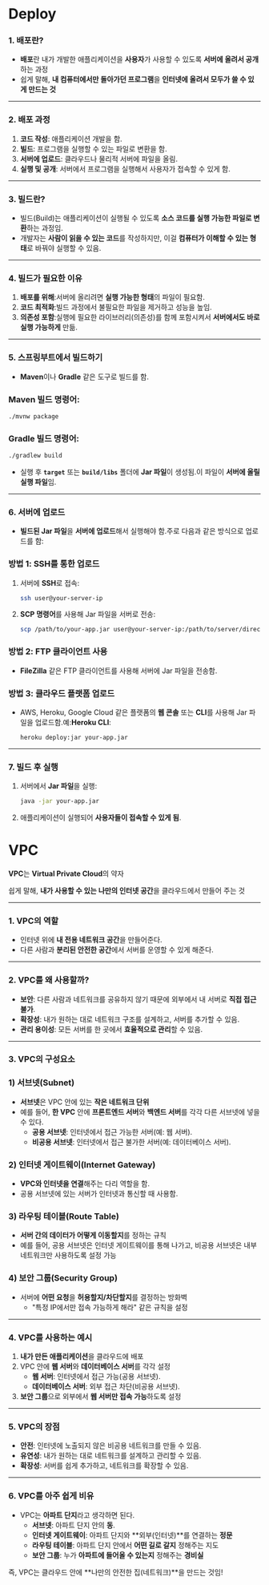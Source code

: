# Deploy

### 1. **배포란?**

- **배포**란 내가 개발한 애플리케이션을 **사용자**가 사용할 수 있도록 **서버에 올려서 공개**하는 과정
- 쉽게 말해, **내 컴퓨터에서만 돌아가던 프로그램**을 **인터넷에 올려서 모두가 쓸 수 있게 만드는 것**

---

### 2. **배포 과정**

1. **코드 작성**: 애플리케이션 개발을 함.
2. **빌드**: 프로그램을 실행할 수 있는 파일로 변환을 함.
3. **서버에 업로드**: 클라우드나 물리적 서버에 파일을 올림.
4. **실행 및 공개**: 서버에서 프로그램을 실행해서 사용자가 접속할 수 있게 함.

---

### 3. **빌드란?**

- 빌드(Build)는 애플리케이션이 실행될 수 있도록 **소스 코드를 실행 가능한 파일로 변환**하는 과정임.
- 개발자는 **사람이 읽을 수 있는 코드**를 작성하지만, 이걸 **컴퓨터가 이해할 수 있는 형태**로 바꿔야 실행할 수 있음.

---

### 4. **빌드가 필요한 이유**

1. **배포를 위해**:서버에 올리려면 **실행 가능한 형태**의 파일이 필요함.
2. **코드 최적화**:빌드 과정에서 불필요한 파일을 제거하고 성능을 높임.
3. **의존성 포함**:실행에 필요한 라이브러리(의존성)를 함께 포함시켜서 **서버에서도 바로 실행 가능하게** 만듦.

---

### 5. **스프링부트에서 빌드하기**

- **Maven**이나 **Gradle** 같은 도구로 빌드를 함.

### Maven 빌드 명령어:

```bash
./mvnw package
```

### Gradle 빌드 명령어:

```bash
./gradlew build
```

- 실행 후 **`target`** 또는 **`build/libs`** 폴더에 **Jar 파일**이 생성됨.이 파일이 **서버에 올릴 실행 파일**임.

---

### 6. **서버에 업로드**

- **빌드된 Jar 파일**을 **서버에 업로드**해서 실행해야 함.주로 다음과 같은 방식으로 업로드를 함:

### 방법 1: **SSH를 통한 업로드**

1. 서버에 **SSH**로 접속:
    
    ```bash
    ssh user@your-server-ip
    ```
    
2. **SCP 명령어**를 사용해 Jar 파일을 서버로 전송:
    
    ```bash
    scp /path/to/your-app.jar user@your-server-ip:/path/to/server/directory
    ```
    

### 방법 2: **FTP 클라이언트 사용**

- **FileZilla** 같은 FTP 클라이언트를 사용해 서버에 Jar 파일을 전송함.

### 방법 3: **클라우드 플랫폼 업로드**

- AWS, Heroku, Google Cloud 같은 플랫폼의 **웹 콘솔** 또는 **CLI**를 사용해 Jar 파일을 업로드함.예:**Heroku CLI**:
    
    ```bash
    heroku deploy:jar your-app.jar
    ```
    

---

### 7. **빌드 후 실행**

1. 서버에서 **Jar 파일**을 실행:
    
    ```bash
    java -jar your-app.jar
    ```
    
2. 애플리케이션이 실행되어 **사용자들이 접속할 수 있게 됨**.

# VPC

**VPC**는 **Virtual Private Cloud**의 약자

쉽게 말해, **내가 사용할 수 있는 나만의 인터넷 공간**을 클라우드에서 만들어 주는 것

---

### 1. **VPC의 역할**

- 인터넷 위에 **내 전용 네트워크 공간**을 만들어준다.
- 다른 사람과 **분리된 안전한 공간**에서 서버를 운영할 수 있게 해준다.

---

### 2. **VPC를 왜 사용할까?**

- **보안**: 다른 사람과 네트워크를 공유하지 않기 때문에 외부에서 내 서버로 **직접 접근 불가**.
- **확장성**: 내가 원하는 대로 네트워크 구조를 설계하고, 서버를 추가할 수 있음.
- **관리 용이성**: 모든 서버를 한 곳에서 **효율적으로 관리**할 수 있음.

---

### 3. **VPC의 구성요소**

### 1) **서브넷(Subnet)**

- **서브넷**은 VPC 안에 있는 **작은 네트워크 단위**
- 예를 들어, **한 VPC** 안에 **프론트엔드 서버**와 **백엔드 서버**를 각각 다른 서브넷에 넣을 수 있다.
    - **공용 서브넷**: 인터넷에서 접근 가능한 서버(예: 웹 서버).
    - **비공용 서브넷**: 인터넷에서 접근 불가한 서버(예: 데이터베이스 서버).

### 2) **인터넷 게이트웨이(Internet Gateway)**

- **VPC와 인터넷을 연결**해주는 다리 역할을 함.
- 공용 서브넷에 있는 서버가 인터넷과 통신할 때 사용함.

### 3) **라우팅 테이블(Route Table)**

- **서버 간의 데이터가 어떻게 이동할지**를 정하는 규칙
- 예를 들어, 공용 서브넷은 인터넷 게이트웨이를 통해 나가고, 비공용 서브넷은 내부 네트워크만 사용하도록 설정 가능

### 4) **보안 그룹(Security Group)**

- 서버에 **어떤 요청**을 **허용할지/차단할지**를 결정하는 방화벽
    - "특정 IP에서만 접속 가능하게 해라" 같은 규칙을 설정

---

### 4. **VPC를 사용하는 예시**

1. **내가 만든 애플리케이션**을 클라우드에 배포
2. VPC 안에 **웹 서버**와 **데이터베이스 서버**를 각각 설정
    - **웹 서버**: 인터넷에서 접근 가능(공용 서브넷).
    - **데이터베이스 서버**: 외부 접근 차단(비공용 서브넷).
3. **보안 그룹**으로 외부에서 **웹 서버만 접속 가능**하도록 설정

---

### 5. **VPC의 장점**

- **안전**: 인터넷에 노출되지 않은 비공용 네트워크를 만들 수 있음.
- **유연성**: 내가 원하는 대로 네트워크를 설계하고 관리할 수 있음.
- **확장성**: 서버를 쉽게 추가하고, 네트워크를 확장할 수 있음.

---

### 6. **VPC를 아주 쉽게 비유**

- VPC는 **아파트 단지**라고 생각하면 된다.
    - **서브넷**: 아파트 단지 안의 **동**.
    - **인터넷 게이트웨이**: 아파트 단지와 **외부(인터넷)**를 연결하는 **정문**
    - **라우팅 테이블**: 아파트 단지 안에서 **어떤 길로 갈지** 정해주는 지도
    - **보안 그룹**: 누가 **아파트에 들어올 수 있는지** 정해주는 **경비실**

즉, VPC는 클라우드 안에 **나만의 안전한 집(네트워크)**을 만드는 것임!
